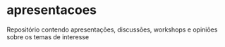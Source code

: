 # apresentacoes
Repositório contendo apresentações, discussões, workshops e opiniões sobre os temas de interesse
